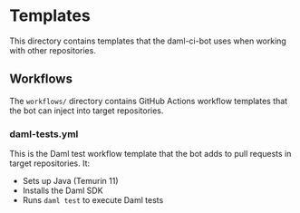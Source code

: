 # Templates

This directory contains templates that the daml-ci-bot uses when working with other repositories.

## Workflows

The `workflows/` directory contains GitHub Actions workflow templates that the bot can inject into target repositories.

### daml-tests.yml

This is the Daml test workflow template that the bot adds to pull requests in target repositories. It:

- Sets up Java (Temurin 11)
- Installs the Daml SDK
- Runs `daml test` to execute Daml tests

